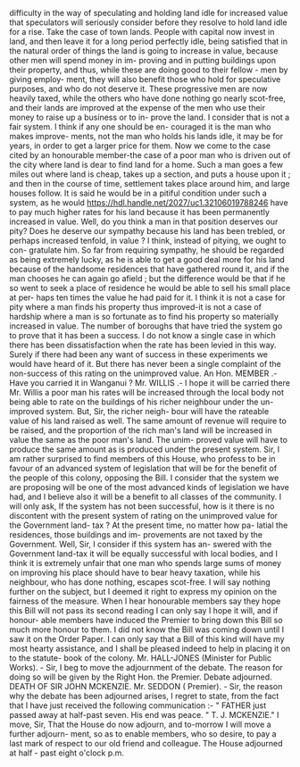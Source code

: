 difficulty in the way of speculating and holding land idle for increased value that speculators will seriously consider before they resolve to hold land idle for a rise. Take the case of town lands. People with capital now invest in land, and then leave it for a long period perfectly idle, being satisfied that in the natural order of things the land is going to increase in value, because other men will spend money in im- proving and in putting buildings upon their property, and thus, while these are doing good to their fellow - men by giving employ- ment, they will also benefit those who hold for speculative purposes, and who do not deserve it. These progressive men are now heavily taxed, while the others who have done nothing go nearly scot-free, and their lands are improved at the expense of the men who use their money to raise up a business or to in- prove the land. I consider that is not a fair system. I think if any one should be en- couraged it is the man who makes improve- ments, not the man who holds his lands idle, it may be for years, in order to get a larger price for them. Now we come to the case cited by an honourable member-the case of a poor man who is driven out of the city where land is dear to find land for a home. Such a man goes a few miles out where land is cheap, takes up a section, and puts a house upon it ; and then in the course of time, settlement takes place around him, and large houses follow. It is said he would be in a pitiful condition under such a system, as he would https://hdl.handle.net/2027/uc1.32106019788246 have to pay much higher rates for his land because it has been permanently increased in value. Well, do you think a man in that position deserves our pity? Does he deserve our sympathy because his land has been trebled, or perhaps increased tenfold, in value ? I think, instead of pitying, we ought to con- gratulate him. So far from requiring sympathy, he should be regarded as being extremely lucky, as he is able to get a good deal more for his land because of the handsome residences that have gathered round it, and if the man chooses he can again go afield ; but the difference would be that if he so went to seek a place of residence he would be able to sell his small place at per- haps ten times the value he had paid for it. I think it is not a case for pity where a man finds his property thus improved-it is not a case of hardship where a man is so fortunate as to find his property so materially increased in value. The number of boroughs that have tried the system go to prove that it has been a success. I do not know a single case in which there has been dissatisfaction when the rate has been levied in this way. Surely if there had been any want of success in these experiments we would have heard of it. But there has never been a single complaint of the non-success of this rating on the unimproved value. An Hon. MEMBER .- Have you carried it in Wanganui ? Mr. WILLIS .- I hope it will be carried there Mr. Willis a poor man his rates will be increased through the local body not being able to rate on the buildings of his richer neighbour under the un- improved system. But, Sir, the richer neigh- bour will have the rateable value of his land raised as well. The same amount of revenue will require to be raised, and the proportion of the rich man's land will be increased in value the same as the poor man's land. The unim- proved value will have to produce the same amount as is produced under the present system. Sir, I am rather surprised to find members of this House, who profess to be in favour of an advanced system of legislation that will be for the benefit of the people of this colony, opposing the Bill. I consider that the system we are proposing will be one of the most advanced kinds of legislation we have had, and I believe also it will be a benefit to all classes of the community. I will only ask, If the system has not been successful, how is it there is no discontent with the present system of rating on the unimproved value for the Government land- tax ? At the present time, no matter how pa- latial the residences, those buildings and im- provements are not taxed by the Government. Well, Sir, I consider if this system has an- swered with the Government land-tax it will be equally successful with local bodies, and I think it is extremely unfair that one man who spends large sums of money on improving his place should have to bear heavy taxation, while his neighbour, who has done nothing, escapes scot-free. I will say nothing further on the subject, but I deemed it right to express my opinion on the fairness of the measure. When I hear honourable members say they hope this Bill will not pass its second reading I can only say I hope it will, and if honour- able members have induced the Premier to bring down this Bill so much more honour to them. I did not know the Bill was coming down until I saw it on the Order Paper. I can only say that a Bill of this kind will have my most hearty assistance, and I shall be pleased indeed to help in placing it on to the statute- book of the colony. Mr. HALL-JONES (Minister for Public Works). - Sir, I beg to move the adjournment of the debate. The reason for doing so will be given by the Right Hon. the Premier. Debate adjourned. DEATH OF SIR JOHN MCKENZIE. Mr. SEDDON ( Premier). - Sir, the reason why the debate has been adjourned arises, I regret to state, from the fact that I have just received the following communication :- " FATHER just passed away at half-past seven. His end was peace. " T. J. MCKENZIE." I move, Sir, That the House do now adjourn, and to-morrow I will move a further adjourn- ment, so as to enable members, who so desire, to pay a last mark of respect to our old friend and colleague. The House adjourned at half - past eight o'clock p.m. 